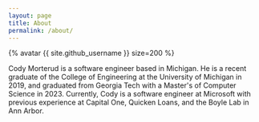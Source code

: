 ```yaml
---
layout: page
title: About
permalink: /about/
---
```

{% avatar {{ site.github_username }} size=200 %}

Cody Morterud is a software engineer based in Michigan. 
He is a recent graduate of the College of Engineering at the University of Michigan in 2019,
and graduated from Georgia Tech with a Master's of Computer Science in 2023.
Currently, Cody is a software engineer at Microsoft 
with previous experience at Capital One, Quicken Loans, and the Boyle Lab in Ann Arbor.


<!-- This is the base Jekyll theme. You can find out more info about customizing your Jekyll theme, as well as basic Jekyll usage documentation at [jekyllrb.com](https://jekyllrb.com/)

You can find the source code for Minima at GitHub:
[jekyll][jekyll-organization] /
[minima](https://github.com/jekyll/minima)

You can find the source code for Jekyll at GitHub:
[jekyll][jekyll-organization] /
[jekyll](https://github.com/jekyll/jekyll)


[jekyll-organization]: https://github.com/jekyll -->
